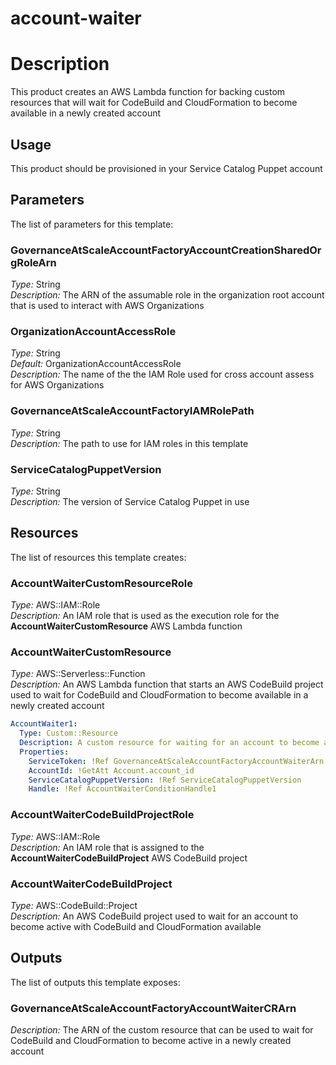 # account-waiter
# Description
This product creates an AWS Lambda function for backing custom resources that will wait for CodeBuild and CloudFormation to become available in a newly created account
 
## Usage
This product should be provisioned in your Service Catalog Puppet account

## Parameters
The list of parameters for this template:

### GovernanceAtScaleAccountFactoryAccountCreationSharedOrgRoleArn 
*Type:* String  
*Description:* The ARN of the assumable role in the organization root account that is used to interact with AWS Organizations 
### OrganizationAccountAccessRole 
*Type:* String  
*Default:* OrganizationAccountAccessRole  
*Description:* The name of the the IAM Role used for cross account assess for AWS Organizations
### GovernanceAtScaleAccountFactoryIAMRolePath
*Type:* String  
*Description:* The path to use for IAM roles in this template
### ServiceCatalogPuppetVersion
*Type:* String  
*Description:* The version of Service Catalog Puppet in use

## Resources
The list of resources this template creates:

### AccountWaiterCustomResourceRole 
*Type:* AWS::IAM::Role  
*Description:* An IAM role that is used as the execution role for the **AccountWaiterCustomResource** AWS Lambda function
### AccountWaiterCustomResource 
*Type:* AWS::Serverless::Function  
*Description:* An AWS Lambda function that starts an AWS CodeBuild project used to wait for CodeBuild and CloudFormation to become available in a newly created account
```yaml
AccountWaiter1:
  Type: Custom::Resource
  Description: A custom resource for waiting for an account to become active
  Properties:
    ServiceToken: !Ref GovernanceAtScaleAccountFactoryAccountWaiterArn
    AccountId: !GetAtt Account.account_id
    ServiceCatalogPuppetVersion: !Ref ServiceCatalogPuppetVersion
    Handle: !Ref AccountWaiterConditionHandle1
```
### AccountWaiterCodeBuildProjectRole
*Type:* AWS::IAM::Role  
*Description:* An IAM role that is assigned to the **AccountWaiterCodeBuildProject** AWS CodeBuild project
### AccountWaiterCodeBuildProject
*Type:* AWS::CodeBuild::Project  
*Description:* An AWS CodeBuild project used to wait for an account to become active with CodeBuild and CloudFormation available

## Outputs
The list of outputs this template exposes:

### GovernanceAtScaleAccountFactoryAccountWaiterCRArn 
*Description:* The ARN of the custom resource that can be used to wait for CodeBuild and CloudFormation to become active in a newly created account
  

